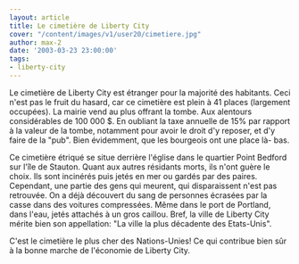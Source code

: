 ```yaml
---
layout: article
title: Le cimetière de Liberty City
cover: "/content/images/v1/user20/cimetiere.jpg"
author: max-2
date: '2003-03-23 23:00:00'
tags:
- liberty-city
---
```


Le cimetière de Liberty City est étranger pour la majorité des habitants. Ceci n'est pas le fruit du hasard, car ce cimetière est plein à 41 places (largement occupées). La mairie vend au plus offrant la tombe. Aux alentours considérables de 100 000 $. En oubliant la taxe annuelle de 15% par rapport à la valeur de la tombe, notamment pour avoir le droit d'y reposer, et d'y faire de la "pub". Bien évidemment, que les bourgeois ont une place là- bas.

Ce cimetière étriqué se situe derrière l'église dans le quartier Point Bedford sur l'île de Stauton. Quant aux autres résidants morts, ils n'ont guère le choix. Ils sont incinérés puis jetés en mer ou gardés par des paires. Cependant, une partie des gens qui meurent, qui disparaissent n'est pas retrouvée. On a déjà découvert du sang de personnes écrasées par la casse dans des voitures compressées. Même dans le port de Portland, dans l'eau, jetés attachés à un gros caillou. Bref, la ville de Liberty City mérite bien son appellation: "La ville la plus décadente des Etats-Unis".

C'est le cimetière le plus cher des Nations-Unies! Ce qui contribue bien sûr à la bonne marche de l'économie de Liberty City.